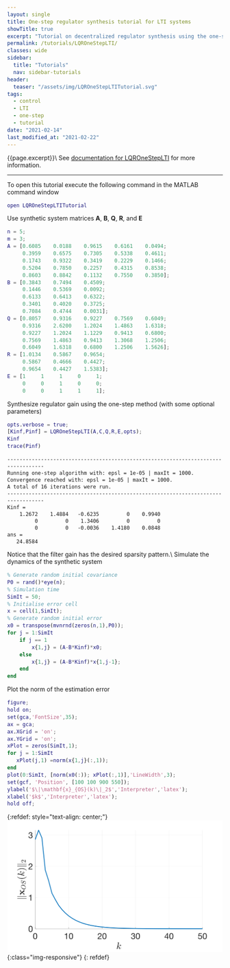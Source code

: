 ```yaml
---
layout: single
title: One-step regulator synthesis tutorial for LTI systems
showTitle: true
excerpt: "Tutorial on decentralized regulator synthesis using the one-step method."
permalink: /tutorials/LQROneStepLTI/
classes: wide
sidebar:
  title: "Tutorials"
  nav: sidebar-tutorials
header:
  teaser: "/assets/img/LQROneStepLTITutorial.svg"
tags:
  - control
  - LTI
  - one-step
  - tutorial
date: "2021-02-14"
last_modified_at: "2021-02-22"
---
```

{{page.excerpt}}\\
See [documentation for LQROneStepLTI](/documentation/LQROneStepLTI/) for more information.

***

To open this tutorial execute the following command in the MATLAB command window
~~~m
open LQROneStepLTITutorial
~~~

Use synthetic system matrices $\mathbf{A}$, $\mathbf{B}$, $\mathbf{Q}$, $\mathbf{R}$, and $\mathbf{E}$
~~~m
n = 5;
m = 3;
A = [0.6085    0.0188    0.9615    0.6161    0.0494;
     0.3959    0.6575    0.7305    0.5338    0.4611;
     0.1743    0.9322    0.3419    0.2229    0.1466;
     0.5204    0.7850    0.2257    0.4315    0.8538;
     0.8603    0.8842    0.1132    0.7550    0.3850];
B = [0.3843    0.7494    0.4509;
     0.1446    0.5369    0.0092;
     0.6133    0.6413    0.6322;
     0.3401    0.4020    0.3725;
     0.7084    0.4744    0.0031];
Q = [0.8057    0.9316    0.9227    0.7569    0.6049;
     0.9316    2.6200    1.2024    1.4863    1.6318;
     0.9227    1.2024    1.1229    0.9413    0.6800;
     0.7569    1.4863    0.9413    1.3068    1.2506;
     0.6049    1.6318    0.6800    1.2506    1.5626];
R = [1.0134    0.5867    0.9654;
     0.5867    0.4666    0.4427;
     0.9654    0.4427    1.5383];
E = [1     1     1     0     1;
     0     0     1     0     0;
     0     0     1     1     1];
~~~

Synthesize regulator gain using the one-step method (with some optional parameters)
~~~m
opts.verbose = true;
[Kinf,Pinf] = LQROneStepLTI(A,C,Q,R,E,opts);
Kinf
trace(Pinf)
~~~
~~~text
----------------------------------------------------------------------------------
Running one-step algorithm with: epsl = 1e-05 | maxIt = 1000.
Convergence reached with: epsl = 1e-05 | maxIt = 1000.
A total of 16 iterations were run.
----------------------------------------------------------------------------------
Kinf =
    1.2672    1.4884   -0.6235         0    0.9940
         0         0    1.3406         0         0
         0         0   -0.0036    1.4180    0.0848
ans =
   24.8584
~~~
Notice that the filter gain has the desired sparsity pattern.\\
Simulate the dynamics of the synthetic system
~~~m
% Generate random initial covariance
P0 = rand()*eye(n);
% Simulation time
SimIt = 50;
% Initialise error cell
x = cell(1,SimIt);
% Generate random initial error
x0 = transpose(mvnrnd(zeros(n,1),P0));
for j = 1:SimIt
    if j == 1
        x{1,j} = (A-B*Kinf)*x0;
    else
        x{1,j} = (A-B*Kinf)*x{1,j-1};
    end
end
~~~
Plot the norm of the estimation error
~~~m
figure;
hold on;
set(gca,'FontSize',35);
ax = gca;
ax.XGrid = 'on';
ax.YGrid = 'on';
xPlot = zeros(SimIt,1);
for j = 1:SimIt
   xPlot(j,1) =norm(x{1,j}(:,1));
end
plot(0:SimIt, [norm(x0(:)); xPlot(:,1)],'LineWidth',3);
set(gcf, 'Position', [100 100 900 550]);
ylabel('$\|\mathbf{x}_{OS}(k)\|_2$','Interpreter','latex');
xlabel('$k$','Interpreter','latex');
hold off;
~~~
{:refdef: style="text-align: center;"}
![image-title-here](/assets/img/LQROneStepLTITutorial.svg){:class="img-responsive"}
{: refdef}
